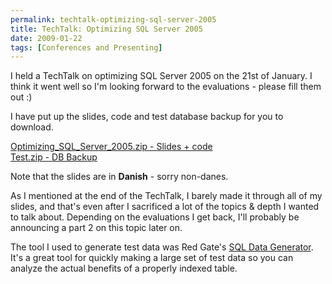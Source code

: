```yaml
---
permalink: techtalk-optimizing-sql-server-2005
title: TechTalk: Optimizing SQL Server 2005
date: 2009-01-22
tags: [Conferences and Presenting]
---
```

I held a TechTalk on optimizing SQL Server 2005 on the 21st of January. I think it went well so I'm looking forward to the evaluations - please fill them out :)

<!-- more -->

I have put up the slides, code and test database backup for you to download.

[Optimizing_SQL_Server_2005.zip - Slides + code](Optimizing_SQL_Server_2005.zip)  
[Test.zip - DB Backup](Test.zip)

Note that the slides are in **Danish** - sorry non-danes.

As I mentioned at the end of the TechTalk, I barely made it through all of my slides, and that's even after I sacrificed a lot of the topics & depth I wanted to talk about. Depending on the evaluations I get back, I'll probably be announcing a part 2 on this topic later on.

The tool I used to generate test data was Red Gate's [SQL Data Generator](http://www.red-gate.com/products/SQL_Data_Generator/index.htm). It's a great tool for quickly making a large set of test data so you can analyze the actual benefits of a properly indexed table.
